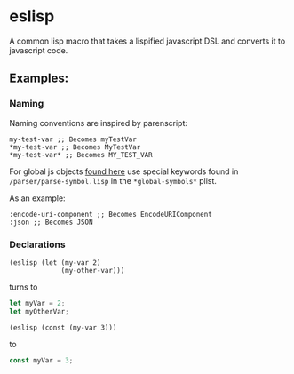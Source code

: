 # eslisp
A common lisp macro that takes a lispified javascript DSL and converts it to javascript code.

## Examples:

### Naming
Naming conventions are inspired by parenscript:

``` common-lisp
my-test-var ;; Becomes myTestVar
*my-test-var ;; Becomes MyTestVar
*my-test-var* ;; Becomes MY_TEST_VAR
```

For global js objects [found here](https://developer.mozilla.org/en-US/docs/Web/JavaScript/Reference/Global_Objects) 
use special keywords found in `/parser/parse-symbol.lisp` in the `*global-symbols*` plist.

As an example:

``` common-lisp
:encode-uri-component ;; Becomes EncodeURIComponent
:json ;; Becomes JSON
```


### Declarations

```
(eslisp (let (my-var 2)
             (my-other-var)))
```
turns to
```js
let myVar = 2;
let myOtherVar;
```

``` common-lisp
(eslisp (const (my-var 3)))
```
to

``` js
const myVar = 3;
```
